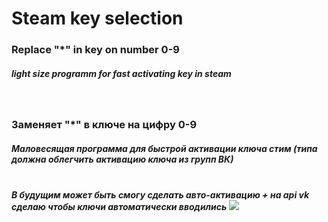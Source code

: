 # Steam key selection
<h3>Replace "*" in key on number 0-9</h3><h5>light size programm for fast activating key in steam</h5><br>
<h3>Заменяет "*" в ключе на цифру 0-9</h3><h5>Маловесящая программа для быстрой активации ключа стим (типа должна облегчить активацию ключа из групп ВК)</h5><br>
<b><em>В будущим может быть смогу сделать авто-активацию + на api vk сделаю чтобы ключи автоматически вводились</em></b>
<img src="https://i.imgur.com/QaPT6iW.gif">
